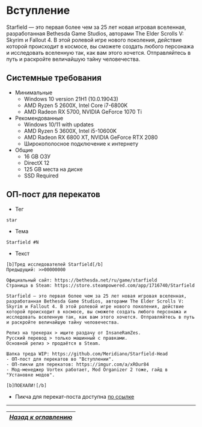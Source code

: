 # Вступление

Starfield — это первая более чем за 25 лет новая игровая вселенная, разработанная Bethesda Game Studios, авторами The Elder Scrolls V: Skyrim и Fallout 4. В этой ролевой игре нового поколения, действие которой происходит в космосе, вы сможете создать любого персонажа и исследовать вселенную так, как вам этого хочется. Отправляйтесь в путь и раскройте величайшую тайну человечества.

## Системные требования

+ Минимальные
    + Windows 10 version 21H1 (10.0.19043)
    + AMD Ryzen 5 2600X, Intel Core i7-6800K
    + AMD Radeon RX 5700, NVIDIA GeForce 1070 Ti
+ Рекомендованные
    + Windows 10/11 with updates
    + AMD Ryzen 5 3600X, Intel i5-10600K
    + AMD Radeon RX 6800 XT, NVIDIA GeForce RTX 2080
    + Широкополосное подключение к интернету
+ Общие
    + 16 GB ОЗУ
    + DirectX 12
    + 125 GB места на диске
    + SSD Required

## ОП-пост для перекатов

+ Тег
```
star
```
+ Тема
```
Starfield #N
```
+ Текст
```
[b]Тред исследователей Starfield[/b]
Предыдущий: >>00000000

Официальный сайт: https://bethesda.net/ru/game/starfield
Страница в Steam: https://store.steampowered.com/app/1716740/Starfield

Starfield — это первая более чем за 25 лет новая игровая вселенная, разработанная Bethesda Game Studios, авторами The Elder Scrolls V: Skyrim и Fallout 4. В этой ролевой игре нового поколения, действие которой происходит в космосе, вы сможете создать любого персонажа и исследовать вселенную так, как вам этого хочется. Отправляйтесь в путь и раскройте величайшую тайну человечества.

Релиз на трекерах > ищите раздачу от InsaneRamZes.
Русский перевод > только машинный с правками.
Основной релиз > продаётся в Steam.

Шапка треда WIP: https://github.com/Meridiano/Starfield-Head
- ОП-пост для перекатов во "Вступлении".
- ОП-пикчи для перекатов: https://imgur.com/a/xROur84
- Мод-менеджер Vortex работает, Mod Organizer 2 тоже, гайд в "Установкe модов".

[b]ПОЕХАЛИ![/b]
```
+ Пикча для перекат-поста доступна [по ссылке](https://cdn.discordapp.com/attachments/1125351713998655589/1146941997798662275/Starfield.png)

------

|[*Назад к оглавлению*](https://github.com/Meridiano/Starfield-Head)|
|:---:|